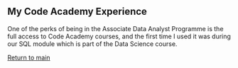 ## My Code Academy Experience

<div style="background-image: url('/images/simple-pattern.jpg'); background-repeat:repeat;">
  <p>
  One of the perks of being in the Associate Data Analyst Programme is the full access to Code Academy courses, and the first time I used it was during our SQL module which is part of the Data Science course. 
  </p>
</div>
<p>
  <a href="index">Return to main</a>
 </p>
